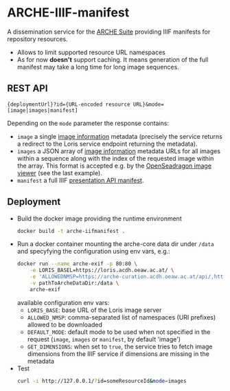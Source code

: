 # ARCHE-IIIF-manifest

A dissemination service for the [ARCHE Suite](https://acdh-oeaw.github.io/arche-docs/) providing IIIF manifests for repository resources.

* Allows to limit supported resource URL namespaces
* As for now **doesn't** support caching.
  It means generation of the full manifest may take a long time for long image sequences.

## REST API

`{deploymentUrl}?id={URL-encoded resource URL}&mode=[image|images|manifest]`

Depending on the `mode` parameter the response contains:

* `image` a single [image information](https://iiif.io/api/image/2.1/#image-information) metadata
  (precisely the service returns a redirect to the Loris service endpoint returning the metadata).
* `images` a JSON array of [image information](https://iiif.io/api/image/2.1/#image-information) metadata URLs
  for all images within a sequence along with the index of the requested image within the array.
  This format is accepted e.g. by the [OpenSeadragon image viewer](https://openseadragon.github.io/examples/tilesource-iiif/) (see the last example).
* `manifest` a full IIIF [presentation API manifest](https://iiif.io/api/presentation/2.1/#manifest).

## Deployment

* Build the docker image providing the runtime environment
  ```bash
  docker build -t arche-iifmanifest .
  ```
* Run a docker container mounting the arche-core data dir under `/data` and specyfying the configuration using env vars, e.g.:
  ```bash
  docker run --name arche-exif -p 80:80 \
      -e LORIS_BASEL=https://loris.acdh.oeaw.ac.at/ \
      -e 'ALLOWEDNMSP=https://arche-curation.acdh.oeaw.ac.at/api/,https://arche-dev.acdh-dev.oeaw.ac.at/api/' \
      -v pathToArcheDataDir:/data \
      arche-exif
  ```
  available configuration env vars:
  * `LORIS_BASE`: base URL of the Loris image server
  * `ALLOWED_NMSP`: comma-separated list of namespaces (URI prefixes) allowed to be downloaded
  * `DEFAULT_MODE`: default mode to be used when not specified in the request (`image`, `images` or `manifest`, by default 'image')
  * `GET_DIMENSIONS`: when set to `true`, the service tries to fetch image dimensions from the IIIF service if dimensions are missing in the metadata
* Test
  ```bash
  curl -i http://127.0.0.1/?id=someResourceId&mode=images
  ```


